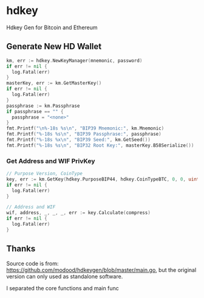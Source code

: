 # hdkey

Hdkey Gen for Bitcoin and Ethereum

## Generate New HD Wallet

```go
km, err := hdkey.NewKeyManager(mnemonic, password)
if err != nil {
  log.Fatal(err)
}
masterKey, err := km.GetMasterKey()
if err != nil {
  log.Fatal(err)
}
passphrase := km.Passphrase
if passphrase == "" {
  passphrase = "<none>"
}
fmt.Printf("\n%-18s %s\n", "BIP39 Mnemonic:", km.Mnemonic)
fmt.Printf("%-18s %s\n", "BIP39 Passphrase:", passphrase)
fmt.Printf("%-18s %x\n", "BIP39 Seed:", km.GetSeed())
fmt.Printf("%-18s %s\n", "BIP32 Root Key:", masterKey.B58Serialize())
```

### Get Address and WIF PrivKey

```go
// Purpose Version, CoinType
key, err := km.GetKey(hdkey.PurposeBIP44, hdkey.CoinTypeBTC, 0, 0, uint32(i))
if err != nil {
  log.Fatal(err)
}

// Address and WIF
wif, address, _, _, _, err := key.Calculate(compress)
if err != nil {
  log.Fatal(err)
}
```

## Thanks

Source code is from: <https://github.com/modood/hdkeygen/blob/master/main.go>, but the original version can only used as standalone software.

I separated the core functions and main func
